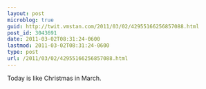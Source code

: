 ```yaml
---
layout: post
microblog: true
guid: http://twit.vmstan.com/2011/03/02/42955166256857088.html
post_id: 3043691
date: 2011-03-02T08:31:24-0600
lastmod: 2011-03-02T08:31:24-0600
type: post
url: /2011/03/02/42955166256857088.html
---
```

Today is like Christmas in March.
